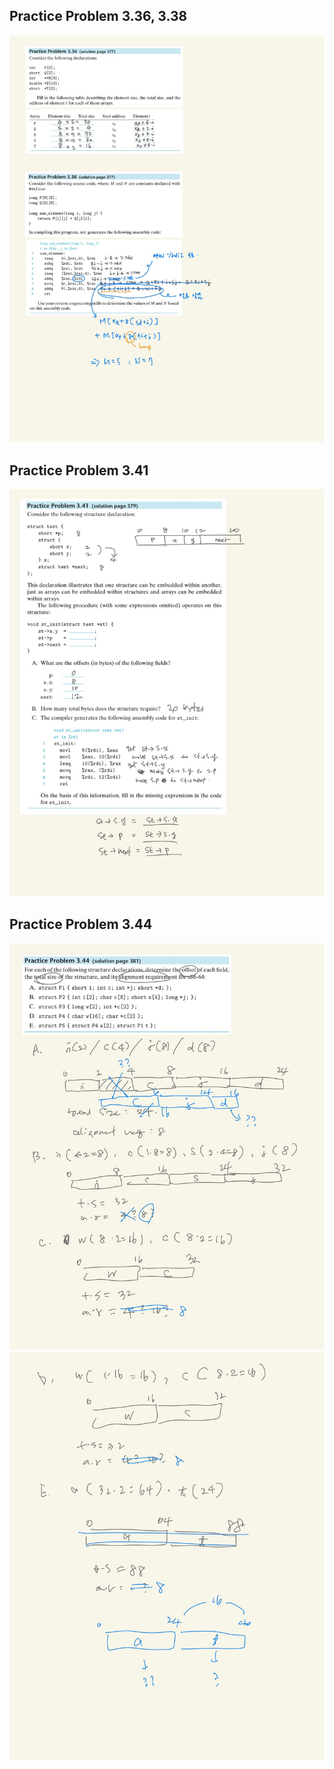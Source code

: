 ## Practice Problem 3.36, 3.38
![3.36-38](./images/3.36-3.38.jpeg)

## Practice Problem 3.41
![3.41](./images/3.41.jpeg)

## Practice Problem 3.44
![3.44-1](./images/3.44-1.jpeg)
![3.44-2](./images/3.44-2.jpeg)
